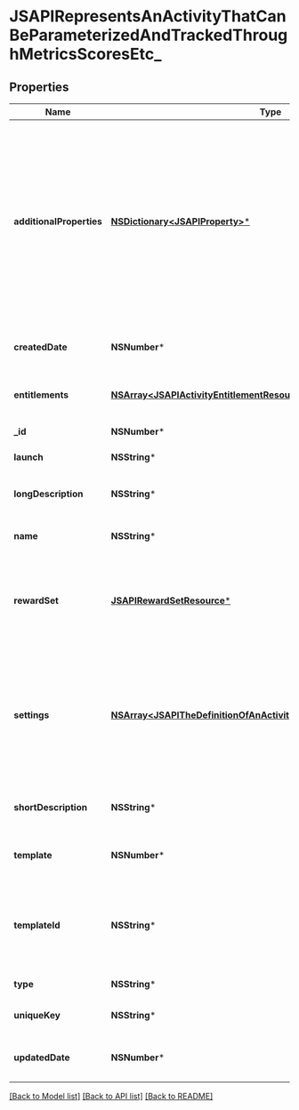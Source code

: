 # JSAPIRepresentsAnActivityThatCanBeParameterizedAndTrackedThroughMetricsScoresEtc_

## Properties
Name | Type | Description | Notes
------------ | ------------- | ------------- | -------------
**additionalProperties** | [**NSDictionary&lt;JSAPIProperty&gt;***](JSAPIProperty.md) | A map of additional properties keyed on the property name. Used to further describe an activity. While settings will vary from one activity occurrence (a game) to another, additional properties are shared by all the occurrences of this activity. Ex: Activity Logo, Disclaimer, Greeting, etc. Validated against template if one exists for activities | [optional] 
**createdDate** | **NSNumber*** | The date/time this resource was created in seconds since unix epoch | [optional] 
**entitlements** | [**NSArray&lt;JSAPIActivityEntitlementResource&gt;***](JSAPIActivityEntitlementResource.md) | The list of items that can be used for entitlement (wager amounts/etc) | [optional] 
**_id** | **NSNumber*** | The unique ID for that resource | [optional] 
**launch** | **NSString*** | Details about how to launch the activity | [optional] 
**longDescription** | **NSString*** | The user friendly name of that resource. Defaults to blank string | [optional] 
**name** | **NSString*** | The user friendly name of that resource | 
**rewardSet** | [**JSAPIRewardSetResource***](JSAPIRewardSetResource.md) | The rewards to give at the end of each occurence of the activity. When creating/updating only id is used. Reward set must be pre-existing | [optional] 
**settings** | [**NSArray&lt;JSAPITheDefinitionOfAnActivityParametersExDifficultyLevel&gt;***](JSAPITheDefinitionOfAnActivityParametersExDifficultyLevel.md) | Define what parameters are required/available to start and run an activity. For example: Difficulty, Number of Questions, Character name, Avatar, Duration, etc. Not populated when getting listing | [optional] 
**shortDescription** | **NSString*** | The user friendly name of that resource. Defaults to blank string | [optional] 
**template** | **NSNumber*** | Whether this activity is a template for other activities. Default: false | [optional] 
**templateId** | **NSString*** | An activity template this activity is validated against (private). May be null and no validation of additional_properties will be done | [optional] 
**type** | **NSString*** | The type of the activity | 
**uniqueKey** | **NSString*** | The unique key (for static reference in code) of the activity | [optional] 
**updatedDate** | **NSNumber*** | The date/time this resource was last updated in seconds since unix epoch | [optional] 

[[Back to Model list]](../README.md#documentation-for-models) [[Back to API list]](../README.md#documentation-for-api-endpoints) [[Back to README]](../README.md)



